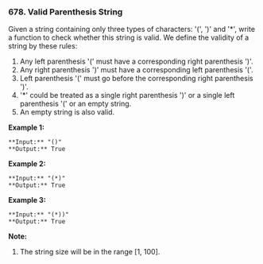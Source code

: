 ### 678. Valid Parenthesis String
    
 Given a string containing only three types of characters: '(', ')' and '*', write a function to check whether this string is valid. We define the validity of a string by these rules: 

1. Any left parenthesis '(' must have a corresponding right parenthesis ')'.
1. Any right parenthesis ')' must have a corresponding left parenthesis '('.
1. Left parenthesis '(' must go before the corresponding right parenthesis ')'.
1. '*' could be treated as a single right parenthesis ')' or a single left parenthesis '(' or an empty string.
1. An empty string is also valid.

**Example 1:**

    **Input:** "()"
    **Output:** True
    

**Example 2:**

    **Input:** "(*)"
    **Output:** True
    

**Example 3:**

    **Input:** "(*))"
    **Output:** True
    

**Note:**

1. The string size will be in the range [1, 100].


  